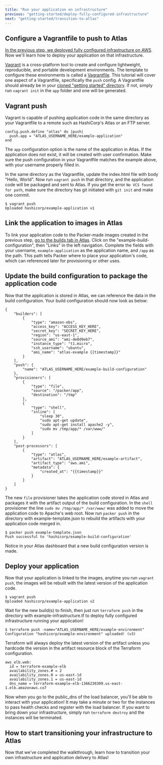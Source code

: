 ```yaml
---
title: "Run your application on infrastructure"
previous: "getting-started/deploy-fully-configured-infrastructure"
next: "getting-started/transition-to-atlas"
---
```

## Configure a Vagrantfile to push to Atlas
[In the previous step, we deployed fully configured infrastructure on AWS](/help/getting-started/deploy-fully-configured-infrastructure). Now we'll learn how to deploy your application on that infrastructure.

[Vagrant](https://vagrantup.com) is a cross-platform tool to create and configure lightweight, reproducible, and portable development environments. The template to configure these environments is called a [Vagrantfile](https://docs.vagrantup.com/v2/vagrantfile/index.html). This tutorial will cover one aspect of a Vagrantfile, specifically the `push` config. A Vagrantfile should already be in your [cloned "getting started" directory](https://github.com/hashicorp/atlas-examples/blob/master/getting-started/app/Vagrantfile). If not, simply run `vagrant init` in the `app` folder and one will be generated.

## Vagrant push
Vagrant is capable of pushing application code in the same directory as your Vagrantfile to a remote such as HashiCorp's Atlas or an FTP server.

    config.push.define "atlas" do |push|
      push.app = "ATLAS_USERNAME_HERE/example-application"
    end

The `app` configuration option is the name of the application in Atlas. If the application does not exist, it will be created with user confirmation. Make sure the push configuration in your Vagrantfile matches the example above, with your username properly filled in.

In the same directory as the Vagrantfile, update the index.html file with body "Hello, World". Now run `vagrant push` in that directory, and the application code will be packaged and sent to Atlas. If you get the error `No VCS found for path`, make sure the directory has git initiated with `git init` and make one commit.

    $ vagrant push
    Uploaded hashicorp/example-application v1

## Link the application to images in Atlas
To link your application code to the Packer-made images created in the previous step, [go to the builds tab in Atlas](http://atlas.hashicorp.com/builds). Click on the "example-build-configuration", then "Links" in the left navigation. Complete the fields with your username, `example-application` as the application name, and `/app` as the path. This path tells Packer where to place your application's code, which can referenced later for provisioning or other uses.

## Update the build configuration to package the application code

Now that the application is stored in Atlas, we can reference the data in the build configuration. Your build configuration should now look as below:

    {
        "builders": [
            {
                "type": "amazon-ebs",
                "access_key": "ACCESS_KEY_HERE",
                "secret_key": "SECRET_KEY_HERE",
                "region": "us-east-1",
                "source_ami": "ami-de0d9eb7",
                "instance_type": "t1.micro",
                "ssh_username": "ubuntu",
                "ami_name": "atlas-example {{timestamp}}"
            }
        ],
        "push": {
            "name": "ATLAS_USERNAME_HERE/example-build-configuration"
        },
        "provisioners": [
            {
                "type": "file",
                "source": "/packer/app",
                "destination": "/tmp"
            },
            {
                "type": "shell",
                "inline": [
                    "sleep 30",
                    "sudo apt-get update",
                    "sudo apt-get install apache2 -y",
                    "sudo mv /tmp/app/* /var/www/"
                ]
            }
        ],
        "post-processors": [
            {
                "type": "atlas",
                "artifact": "ATLAS_USERNAME_HERE/example-artifact",
                "artifact_type": "aws.ami",
                "metadata": {
                    "created_at": "{{timestamp}}"
                }
            }
        ]
    }

The new `file` provisioner takes the application code stored in Atlas and packages it with the artifact output of the build configuration. In the `shell` provisioner the line `sudo mv /tmp/app/* /var/www/` was added to move the application code to Apache's web root. Now run `packer push` in the directory with example-template.json to rebuild the artifacts with your application code merged in.

    $ packer push example-template.json
    Push successful to 'hashicorp/example-build-configuration'

Notice in your Atlas dashboard that a new build configuration version is made.

## Deploy your application
Now that your application is linked to the images, anytime you run `vagrant push`, the images will be rebuilt with the latest version of the application code.

    $ vagrant push
    Uploaded hashicorp/example-application v2

Wait for the new build(s) to finish, then just run `terraform push` in the directory with example-infrastructure.tf to deploy fully configured infrastructure running your application!

    $ terraform push -name="ATLAS_USERNAME_HERE/example-environment"
    Configuration "hashicorp/example-environment" uploaded! (v3)

Terraform will always deploy the latest version of the artifact unless you hardcode the version in the artifact resource block of the Terraform configuration.

    aws_elb.web:
      id = terraform-example-elb
      availability_zones.# = 2
      availability_zones.0 = us-east-1d
      availability_zones.1 = us-east-1d
      dns_name = terraform-example-elb-1366230309.us-east-1.elb.amazonaws.co7

Now when you go to the public\_dns of the load balancer, you'll be able to interact with your application! It may take a minute or two for the instances to pass health checks and register with the load balancer. If you want to bring down your infrastructure, simply run `terraform destroy` and the instances will be terminated.

## How to start transitioning your infrastructure to Atlas
Now that we've completed the walkthrough, learn how to transition your own infrastructure and application delivery to Atlas!
